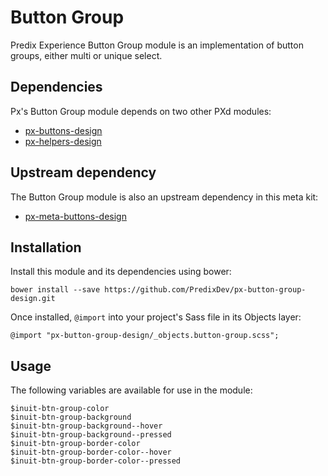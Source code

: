 # Button Group

Predix Experience Button Group module is an implementation of button groups, either multi or unique select.






## Dependencies

Px's Button Group module depends on two other PXd modules:

* [px-buttons-design](https://github.com/PredixDev/px-buttons-design)
* [px-helpers-design](https://github.com/PredixDev/px-helpers-design)

## Upstream dependency

The Button Group module is also an upstream dependency in this meta kit:

* [px-meta-buttons-design](https://github.com/PredixDev/px-meta-buttons-design)

## Installation

Install this module and its dependencies using bower:

    bower install --save https://github.com/PredixDev/px-button-group-design.git

Once installed, `@import` into your project's Sass file in its Objects layer:

    @import "px-button-group-design/_objects.button-group.scss";

## Usage

The following variables are available for use in the module:

    $inuit-btn-group-color
    $inuit-btn-group-background
    $inuit-btn-group-background--hover
    $inuit-btn-group-background--pressed
    $inuit-btn-group-border-color
    $inuit-btn-group-border-color--hover
    $inuit-btn-group-border-color--pressed
